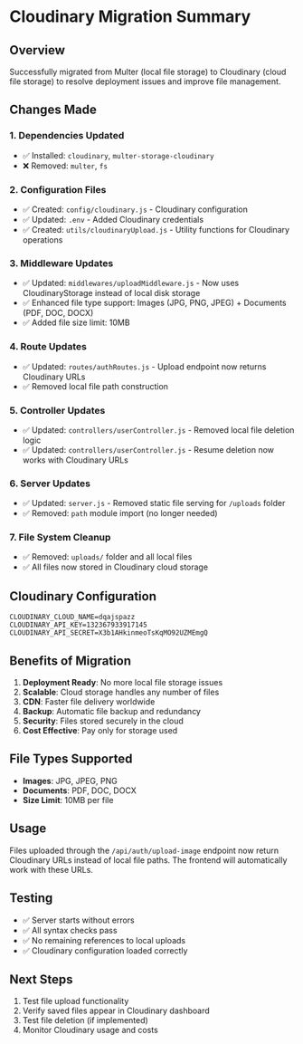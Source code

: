 # Cloudinary Migration Summary

## Overview

Successfully migrated from Multer (local file storage) to Cloudinary (cloud file storage) to resolve deployment issues and improve file management.

## Changes Made

### 1. Dependencies Updated

- ✅ Installed: `cloudinary`, `multer-storage-cloudinary`
- ❌ Removed: `multer`, `fs`

### 2. Configuration Files

- ✅ Created: `config/cloudinary.js` - Cloudinary configuration
- ✅ Updated: `.env` - Added Cloudinary credentials
- ✅ Created: `utils/cloudinaryUpload.js` - Utility functions for Cloudinary operations

### 3. Middleware Updates

- ✅ Updated: `middlewares/uploadMiddleware.js` - Now uses CloudinaryStorage instead of local disk storage
- ✅ Enhanced file type support: Images (JPG, PNG, JPEG) + Documents (PDF, DOC, DOCX)
- ✅ Added file size limit: 10MB

### 4. Route Updates

- ✅ Updated: `routes/authRoutes.js` - Upload endpoint now returns Cloudinary URLs
- ✅ Removed local file path construction

### 5. Controller Updates

- ✅ Updated: `controllers/userController.js` - Removed local file deletion logic
- ✅ Updated: `controllers/userController.js` - Resume deletion now works with Cloudinary URLs

### 6. Server Updates

- ✅ Updated: `server.js` - Removed static file serving for `/uploads` folder
- ✅ Removed: `path` module import (no longer needed)

### 7. File System Cleanup

- ✅ Removed: `uploads/` folder and all local files
- ✅ All files now stored in Cloudinary cloud storage

## Cloudinary Configuration

```env
CLOUDINARY_CLOUD_NAME=dqajspazz
CLOUDINARY_API_KEY=132367933917145
CLOUDINARY_API_SECRET=X3b1AHkinmeoTsKqMO92UZMEmgQ
```

## Benefits of Migration

1. **Deployment Ready**: No more local file storage issues
2. **Scalable**: Cloud storage handles any number of files
3. **CDN**: Faster file delivery worldwide
4. **Backup**: Automatic file backup and redundancy
5. **Security**: Files stored securely in the cloud
6. **Cost Effective**: Pay only for storage used

## File Types Supported

- **Images**: JPG, JPEG, PNG
- **Documents**: PDF, DOC, DOCX
- **Size Limit**: 10MB per file

## Usage

Files uploaded through the `/api/auth/upload-image` endpoint now return Cloudinary URLs instead of local file paths. The frontend will automatically work with these URLs.

## Testing

- ✅ Server starts without errors
- ✅ All syntax checks pass
- ✅ No remaining references to local uploads
- ✅ Cloudinary configuration loaded correctly

## Next Steps

1. Test file upload functionality
2. Verify saved files appear in Cloudinary dashboard
3. Test file deletion (if implemented)
4. Monitor Cloudinary usage and costs
